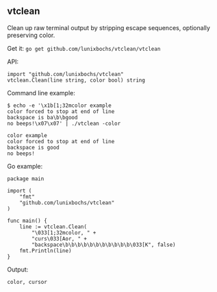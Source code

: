 vtclean
----

Clean up raw terminal output by stripping escape sequences, optionally preserving color.

Get it: `go get github.com/lunixbochs/vtclean/vtclean`

API:

    import "github.com/lunixbochs/vtclean"
    vtclean.Clean(line string, color bool) string

Command line example:

    $ echo -e '\x1b[1;32mcolor example
    color forced to stop at end of line
    backspace is ba\b\bgood
    no beeps!\x07\x07' | ./vtclean -color

    color example
    color forced to stop at end of line
    backspace is good
    no beeps!

Go example:

    package main

    import (
        "fmt"
        "github.com/lunixbochs/vtclean"
    )

    func main() {
        line := vtclean.Clean(
            "\033[1;32mcolor, " +
            "curs\033[Aor, " +
            "backspace\b\b\b\b\b\b\b\b\b\b\b\033[K", false)
        fmt.Println(line)
    }

Output:

    color, cursor
